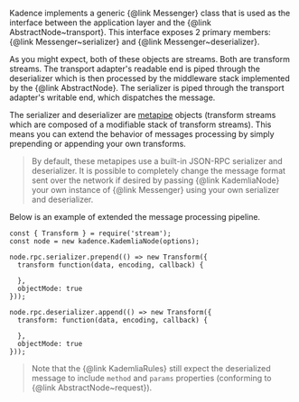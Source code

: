 Kadence implements a generic {@link Messenger} class that is used as the interface 
between the application layer and the {@link AbstractNode~transport}. This 
interface exposes 2 primary members: {@link Messenger~serializer} and 
{@link Messenger~deserializer}.

As you might expect, both of these objects are streams. Both are transform 
streams. The transport adapter's readable end is piped through the 
deserializer which is then processed by the middleware stack implemented by 
the {@link AbstractNode}. The serializer is piped through the transport 
adapter's writable end, which dispatches the message.

The serializer and deserializer are 
[metapipe](https://www.npmjs.com/package/metapipe) objects (transform streams 
which are composed of a modifiable stack of transform streams). This means you 
can extend the behavior of messages processing by simply prepending or 
appending your own transforms.

> By default, these metapipes use a built-in JSON-RPC serializer and 
> deserializer. It is possible to completely change the message format sent 
> over the network if desired by passing {@link KademliaNode} your own instance 
> of {@link Messenger} using your own serializer and deserializer.

Below is an example of extended the message processing pipeline.

```
const { Transform } = require('stream');
const node = new kadence.KademliaNode(options);

node.rpc.serializer.prepend(() => new Transform({
  transform function(data, encoding, callback) {

  },
  objectMode: true
}));

node.rpc.deserializer.append(() => new Transform({
  transform: function(data, encoding, callback) {

  },
  objectMode: true
}));
```

> Note that the {@link KademliaRules} still expect the deserialized message to 
> include `method` and `params` properties (conforming to 
> {@link AbstractNode~request}).

